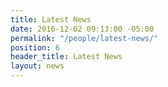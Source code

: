 ```yaml
---
title: Latest News
date: 2016-12-02 09:13:00 -05:00
permalink: "/people/latest-news/"
position: 6
header_title: Latest News
layout: news
---
```


